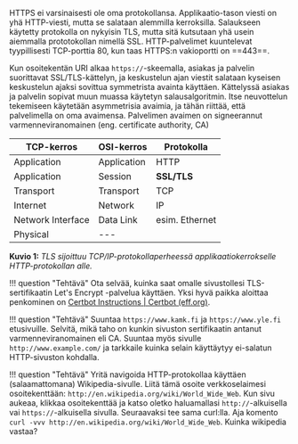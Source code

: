 HTTPS ei varsinaisesti ole oma protokollansa. Applikaatio-tason viesti on yhä HTTP-viesti, mutta se salataan alemmilla kerroksilla. Salaukseen käytetty protokolla on nykyisin TLS, mutta sitä kutsutaan yhä usein aiemmalla prototokollan nimellä SSL. HTTP-palvelimet kuuntelevat tyypillisesti TCP-porttia 80, kun taas HTTPS:n vakioportti on ==443==.

Kun osoitekentän URI alkaa `https://`-skeemalla, asiakas ja palvelin suorittavat SSL/TLS-kättelyn, ja keskustelun ajan viestit salataan kyseisen keskustelun ajaksi sovittua symmetrista avainta käyttäen. Kättelyssä asiakas ja palvelin sopivat muun muassa käytetyn salausalgoritmin. Itse neuvottelun tekemiseen käytetään asymmetrisia avaimia, ja tähän riittää, että palvelimella on oma avaimensa. Palvelimen avaimen on signeerannut varmenneviranomainen (eng. certificate authority, CA)

| TCP-kerros        | OSI-kerros  | Protokolla     |
| ----------------- | ----------- | -------------- |
| Application       | Application | HTTP           |
| Application       | Session     | **SSL/TLS**    |
| Transport         | Transport   | TCP            |
| Internet          | Network     | IP             |
| Network Interface | Data Link   | esim. Ethernet |
| Physical          | ---         |                |

**Kuvio 1:** *TLS sijoittuu TCP/IP-protokollaperheessä applikaatiokerrokselle HTTP-protokollan alle.*

!!! question "Tehtävä"
    Ota selvää, kuinka saat omalle sivustollesi TLS-sertifikaatin Let's Encrypt -palvelua käyttäen. Yksi hyvä paikka aloittaa penkominen on [Certbot Instructions | Certbot (eff.org)](https://certbot.eff.org/instructions).

!!! question "Tehtävä"
    Suuntaa `https://www.kamk.fi` ja `https://www.yle.fi` etusivuille. Selvitä, mikä taho on kunkin sivuston sertifikaatin antanut varmenneviranomainen eli CA. Suuntaa myös sivulle `http://www.example.com/` ja tarkkaile kuinka selain käyttäytyy ei-salatun HTTP-sivuston kohdalla.

!!! question "Tehtävä"
    Yritä navigoida HTTP-protokollaa käyttäen (salaamattomana) Wikipedia-sivulle. Liitä tämä osoite verkkoselaimesi osoitekenttään: `http://en.wikipedia.org/wiki/World_Wide_Web`. Kun sivu aukeaa, klikkaa osoitekenttää ja katso oletko haluamallasi `http://`-alkuisella vai `https://`-alkuisella sivulla. Seuraavaksi tee sama curl:lla. Aja komento `curl -vvv http://en.wikipedia.org/wiki/World_Wide_Web`. Kuinka wikipedia vastaa?
